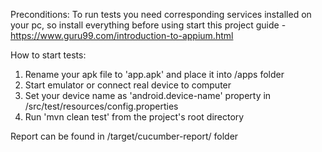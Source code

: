 Preconditions:
To run tests you need corresponding services installed on your pc, so install everything before using start this project
guide - https://www.guru99.com/introduction-to-appium.html

How to start tests:

1. Rename your apk file to 'app.apk' and place it into /apps folder
2. Start emulator or connect real device to computer
3. Set your device name as 'android.device-name' property in /src/test/resources/config.properties
4. Run 'mvn clean test' from the project's root directory

Report can be found in /target/cucumber-report/ folder